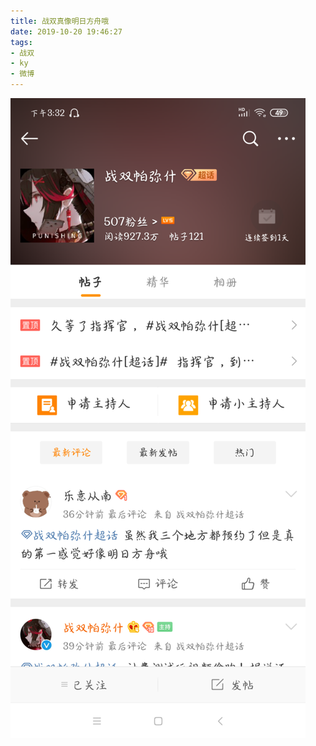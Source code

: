 ```yaml
---
title: 战双真像明日方舟哦
date: 2019-10-20 19:46:27
tags:
- 战双
- ky
- 微博
---
```

![](2019-10-20-19-46/01.jpg)
